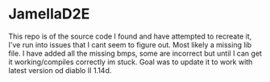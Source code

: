 # JamellaD2E

This repo is of the source code I found and have attempted to recreate it, I've run into issues that I cant seem to figure out.
Most likely a missing lib file.
I have added all the missing bmps, some are incorrect but until I can get it working/compiles correctly im stuck.
Goal was to update it to work with latest version od diablo II 1.14d.
